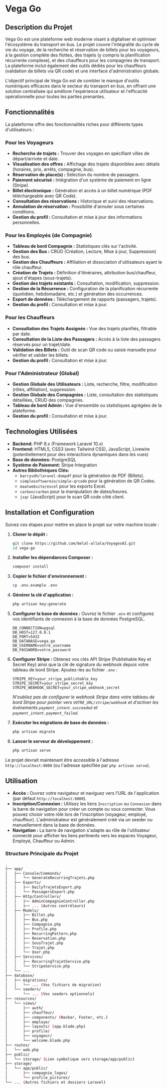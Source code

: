 # Vega Go

## Description du Projet

Vega Go est une plateforme web moderne visant à digitaliser et optimiser l'écosystème du transport en bus. Le projet couvre l'intégralité du cycle de vie du voyage, de la recherche et réservation de billets pour les voyageurs, à la gestion complète des flottes, des trajets (y compris la planification récurrente complexe), et des chauffeurs pour les compagnies de transport. La plateforme inclut également des outils dédiés pour les chauffeurs (validation de billets via QR code) et une interface d'administration globale.

L'objectif principal de Vega Go est de combler le manque d'outils numériques efficaces dans le secteur du transport en bus, en offrant une solution centralisée qui améliore l'expérience utilisateur et l'efficacité opérationnelle pour toutes les parties prenantes.

## Fonctionnalités

La plateforme offre des fonctionnalités riches pour différents types d'utilisateurs :

### Pour les Voyageurs

*   **Recherche de trajets :** Trouver des voyages en spécifiant villes de départ/arrivée et date.
*   **Visualisation des offres :** Affichage des trajets disponibles avec détails (horaires, prix, arrêts, compagnie, bus).
*   **Réservation de place(s) :** Sélection du nombre de passagers.
*   **Paiement sécurisé :** Intégration d'un système de paiement en ligne (Stripe).
*   **Billet électronique :** Génération et accès à un billet numérique (PDF téléchargeable avec QR Code).
*   **Consultation des réservations :** Historique et suivi des réservations.
*   **Annulation de réservation :** Possibilité d'annuler sous certaines conditions.
*   **Gestion du profil :** Consultation et mise à jour des informations personnelles.

### Pour les Employés (de Compagnie)

*   **Tableau de bord Compagnie :** Statistiques clés sur l'activité.
*   **Gestion des Bus :** CRUD (Création, Lecture, Mise à jour, Suppression) des bus.
*   **Gestion des Chauffeurs :** Affiliation et dissociation d'utilisateurs ayant le rôle chauffeur.
*   **Création de Trajets :** Définition d'itinéraires, attribution bus/chauffeur, ajout d'étapes (sous-trajets).
*   **Gestion des trajets existants :** Consultation, modification, suppression.
*   **Gestion de la Récurrence :** Configuration de la planification récurrente (quotidien, hebdomadaire, etc.) et génération des occurrences.
*   **Export de données :** Téléchargement de rapports (passagers, trajets).
*   **Gestion du profil :** Consultation et mise à jour.

### Pour les Chauffeurs

*   **Consultation des Trajets Assignés :** Vue des trajets planifiés, filtrable par date.
*   **Consultation de la Liste des Passagers :** Accès à la liste des passagers réservés pour un trajet/date.
*   **Validation des Billets :** Outil de scan QR code ou saisie manuelle pour vérifier et valider les billets.
*   **Gestion du profil :** Consultation et mise à jour.

### Pour l'Administrateur (Global)

*   **Gestion Globale des Utilisateurs :** Liste, recherche, filtre, modification (rôles, affiliation), suppression.
*   **Gestion Globale des Compagnies :** Liste, consultation des statistiques détaillées, CRUD des compagnies.
*   **Tableau de bord Admin :** Vue d'ensemble ou statistiques agrégées de la plateforme.
*   **Gestion du profil :** Consultation et mise à jour.

## Technologies Utilisées

*   **Backend:** PHP 8.x (Framework Laravel 10.x)
*   **Frontend:** HTML5, CSS3 (avec Tailwind CSS), JavaScript, Livewire (potentiellement pour des interactions dynamiques dans les vues)
*   **Base de données:** PostgreSQL
*   **Système de Paiement:** Stripe Integration
*   **Autres Bibliothèques Clés:**
    *   `barryvdh/laravel-dompdf` pour la génération de PDF (Billets).
    *   `simplesoftwareio/simple-qrcode` pour la génération de QR Codes.
    *   `maatwebsite/excel` pour les exports Excel.
    *   `carbon/carbon` pour la manipulation de dates/heures.
    *   `jsqr` (JavaScript) pour le scan QR code côté client.

## Installation et Configuration

Suivez ces étapes pour mettre en place le projet sur votre machine locale :

1.  **Cloner le dépôt :**
    ```bash
    git clone https://github.com/belal-allala/VoyagesAI.git
    cd vega-go
    ```

2.  **Installer les dépendances Composer :**
    ```bash
    composer install
    ```

3.  **Copier le fichier d'environnement :**
    ```bash
    cp .env.example .env
    ```

4.  **Générer la clé d'application :**
    ```bash
    php artisan key:generate
    ```

5.  **Configurer la base de données :**
    Ouvrez le fichier `.env` et configurez vos identifiants de connexion à la base de données PostgreSQL.
    ```dotenv
    DB_CONNECTION=pgsql
    DB_HOST=127.0.0.1
    DB_PORT=5432
    DB_DATABASE=vega_go
    DB_USERNAME=votre_username
    DB_PASSWORD=votre_password
    ```

6.  **Configurer Stripe :**
    Obtenez vos clés API Stripe (Publishable Key et Secret Key) ainsi que la clé de signature du webhook depuis votre tableau de bord Stripe. Ajoutez-les au fichier `.env` :
    ```dotenv
    STRIPE_KEY=your_stripe_publishable_key
    STRIPE_SECRET=your_stripe_secret_key
    STRIPE_WEBHOOK_SECRET=your_stripe_webhook_secret
    ```
    *N'oubliez pas de configurer le webhook Stripe dans votre tableau de bord Stripe pour pointer vers `VOTRE_URL/stripe/webhook` et d'activer les événements `payment_intent.succeeded` et `payment_intent.payment_failed`.*

7.  **Exécuter les migrations de base de données :**
    ```bash
    php artisan migrate
    ```


8. **Lancer le serveur de développement :**
    ```bash
    php artisan serve
    ```

Le projet devrait maintenant être accessible à l'adresse `http://localhost:8000` (ou l'adresse spécifiée par `php artisan serve`).

## Utilisation

*   **Accès :** Ouvrez votre navigateur et naviguez vers l'URL de l'application (par défaut `http://localhost:8000`).
*   **Inscription/Connexion :** Utilisez les liens `Inscription` ou `Connexion` dans la barre de navigation pour créer un compte ou vous connecter. Vous pouvez choisir votre rôle lors de l'inscription (voyageur, employé, chauffeur). L'administrateur est généralement créé via un seeder ou manuellement dans la base de données.
*   **Navigation :** La barre de navigation s'adapte au rôle de l'utilisateur connecté pour afficher les liens pertinents vers les espaces Voyageur, Employé, Chauffeur ou Admin.

### Structure Principale du Projet

```bash
.
├── app/
│   ├── Console/Commands/
│   │   └── GenerateRecurringTrajets.php
│   ├── Exports/
│   │   ├── DailyTrajetsExport.php
│   │   └── PassagersExport.php
│   ├── Http/Controllers/
│   │   ├── AdminCompagnieController.php
│   │   ├── ... (Autres contrôleurs)
│   ├── Models/
│   │   ├── Billet.php
│   │   ├── Bus.php
│   │   ├── Compagnie.php
│   │   ├── Profile.php
│   │   ├── RecurringPattern.php
│   │   ├── Reservation.php
│   │   ├── SousTrajet.php
│   │   ├── Trajet.php
│   │   └── User.php
│   ├── Services/
│   │   ├── RecurringTrajetService.php
│   │   └── StripeService.php
│   └── ...
├── database/
│   ├── migrations/
│   │   └── ... (Vos fichiers de migration)
│   └── seeders/
│       └── ... (Vos seeders optionnels)
├── resources/
│   └── views/
│       ├── auth/
│       ├── chauffeur/
│       ├── components/ (Navbar, Footer, etc.)
│       ├── employe/
│       ├── layouts/ (app.blade.php)
│       ├── profile/
│       ├── voyageur/
│       └── welcome.blade.php
├── routes/
│   └── web.php
├── public/
│   └── storage/ (Lien symbolique vers storage/app/public)
├── storage/
│   └── app/public/
│       ├── compagnie_logos/
│       └── profile_pictures/
└── ... (Autres fichiers et dossiers Laravel)
```
